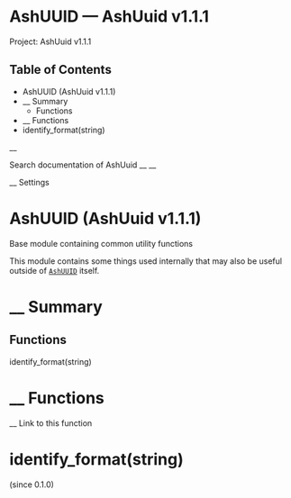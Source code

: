 # AshUUID — AshUuid v1.1.1

Project: AshUuid v1.1.1

## Table of Contents

- AshUUID (AshUuid v1.1.1)
- __ Summary
  - Functions
- __ Functions
- identify_format(string)

__

Search documentation of AshUuid __ __

__ Settings

#  AshUUID (AshUuid v1.1.1)

Base module containing common utility functions

This module contains some things used internally that may also be useful outside of [`AshUUID`](external_link) itself.

#  __ Summary

##  Functions

identify_format(string)

#  __ Functions

__ Link to this function

# identify_format(string)

(since 0.1.0)
